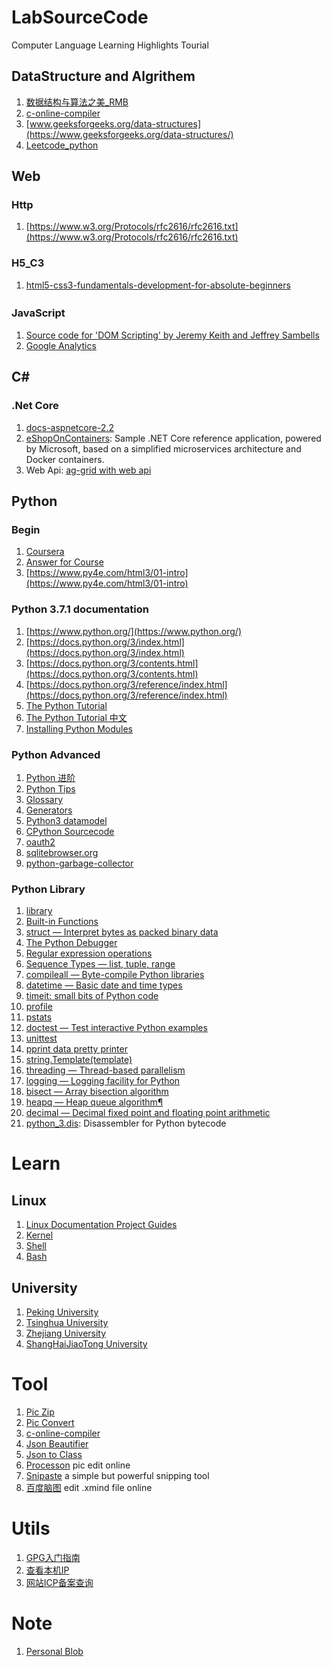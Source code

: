 # LabSourceCode
Computer Language Learning Highlights Tourial

## DataStructure and Algrithem
1. [数据结构与算法之美_RMB](https://time.geekbang.org/column/126)    
2. [c-online-compiler](https://www.jdoodle.com/c-online-compiler)     
3. [www.geeksforgeeks.org/data-structures](https://www.geeksforgeeks.org/data-structures/)    
4. [Leetcode_python](https://github.com/Song2017/Leetcode_python)    

## Web
### Http
1. [https://www.w3.org/Protocols/rfc2616/rfc2616.txt](https://www.w3.org/Protocols/rfc2616/rfc2616.txt)
### H5_C3
1. [html5-css3-fundamentals-development-for-absolute-beginners](https://mva.microsoft.com/en-US/training-courses/html5-css3-fundamentals-development-for-absolute-beginners-14207)      
### JavaScript　　　
1. [Source code for 'DOM Scripting' by Jeremy Keith and Jeffrey Sambells](https://github.com/Apress/dom-scripting-10)    
2. [Google Analytics](https://developers.google.com/analytics/devguides/collection/gtagjs/?hl=zh-cn)    
## C#
### .Net Core
1. [docs-aspnetcore-2.2](https://docs.microsoft.com/en-us/aspnet/core/index?view=aspnetcore-2.2)
1. [eShopOnContainers](https://github.com/dotnet/eShopOnContainers): Sample .NET Core reference application, powered by Microsoft, based on a simplified microservices architecture and Docker containers.      
2. Web Api: [ag-grid with web api](https://github.com/Song2017/webAPI-AgGrid)

## Python
### Begin
1. [Coursera](https://www.coursera.org/learn/python/home/welcome)      
2. [Answer for Course](https://github.com/Song2017/Coursera_Programming_for_Everybody_Python_Exercises)        
3. [https://www.py4e.com/html3/01-intro](https://www.py4e.com/html3/01-intro)     
### Python 3.7.1 documentation
1. [https://www.python.org/](https://www.python.org/)    
2. [https://docs.python.org/3/index.html](https://docs.python.org/3/index.html)     
3. [https://docs.python.org/3/contents.html](https://docs.python.org/3/contents.html)     
4. [https://docs.python.org/3/reference/index.html](https://docs.python.org/3/reference/index.html)     
5. [The Python Tutorial](https://docs.python.org/3/tutorial/index.html)    
6. [The Python Tutorial 中文](http://www.pythondoc.com/pythontutorial3/index.html)     
7. [Installing Python Modules](https://docs.python.org/3/installing/index.html#installing-index)    
### Python Advanced
1. [Python 进阶](https://docs.pythontab.com/interpy/)     
2. [Python Tips](http://book.pythontips.com/en/latest/index.html)    
3. [Glossary](https://docs.python.org/3/glossary.html#glossary)    
4. [Generators](https://docs.pythontab.com/interpy/Generators/Generators/)    
5. [Python3 datamodel](https://docs.python.org/3/reference/datamodel.html)    
6. [CPython Sourcecode](https://github.com/python/cpython)     
7. [oauth2](https://oauth.net/)     
8. [sqlitebrowser.org](http://sqlitebrowser.org)     
9. [python-garbage-collector](https://rushter.com/blog/python-garbage-collector/)    
### Python Library
1. [library](https://docs.python.org/3/library/index.html)  
2. [Built-in Functions](https://docs.python.org/3/library/functions.html#built-in-functions)    
3. [struct — Interpret bytes as packed binary data](https://docs.python.org/3/library/struct.html#struct.unpack)
4. [The Python Debugger](https://docs.python.org/3/library/pdb.html)    
5. [Regular expression operations](https://docs.python.org/3/library/re.html#module-re)    
6. [Sequence Types — list, tuple, range](https://docs.python.org/3/library/stdtypes.html#typesseq)    
7. [compileall — Byte-compile Python libraries](https://docs.python.org/3/library/compileall.html#module-compileall)    
8. [datetime — Basic date and time types](https://docs.python.org/3/library/datetime.html#module-datetime)    
9. [timeit: small bits of Python code](https://docs.python.org/3/library/timeit.html#module-timeit)
10. [profile](https://docs.python.org/3/library/profile.html#module-profile)
11. [pstats](https://docs.python.org/3/library/profile.html#module-pstats)    
12. [doctest — Test interactive Python examples](https://docs.python.org/3/library/doctest.html#module-doctest)
13. [unittest](https://docs.python.org/3/library/unittest.html#module-unittest)    
14. [pprint data pretty printer](https://docs.python.org/3/library/pprint.html#module-pprint)    
15. [string.Template(template)](https://docs.python.org/3/library/string.html#string.Template)    
16. [threading — Thread-based parallelism](https://docs.python.org/3/library/threading.html#module-threading)     
17. [logging — Logging facility for Python](https://docs.python.org/3/library/logging.html#module-logging)     
18. [bisect — Array bisection algorithm](https://docs.python.org/3/library/bisect.html#module-bisect)    
19. [heapq — Heap queue algorithm¶](https://github.com/python/cpython/blob/3.7/Lib/heapq.py)    
20. [decimal — Decimal fixed point and floating point arithmetic](https://docs.python.org/3/library/decimal.html#module-decimal)    
21. [python_3.dis](https://docs.python.org/3/library/dis.html): Disassembler for Python bytecode     

# Learn
## Linux
1. [Linux Documentation Project Guides](http://www.tldp.org/guides.html)    
2. [Kernel](http://www.tldp.org/LDP/tlk/tlk-toc.html)     
3. [Shell](http://www.learnlinux.org.za/courses/build/shell-scripting/ch01s03.html)    
4. [Bash](http://tldp.org/HOWTO/Bash-Prog-Intro-HOWTO.html#toc2)    
## University
1. [Peking University](https://github.com/lib-pku/libpku)    
2. [Tsinghua University](https://github.com/Trinkle23897/THU-CST-Cracker)    
3. [Zhejiang University](https://github.com/QSCTech/zju-icicles)     
4. [ShangHaiJiaoTong University](https://github.com/CoolPhilChen/SJTU-Courses)

# Tool
1. [Pic Zip](https://www.yasuotu.com/)     
2. [Pic Convert](https://jinaconvert.com/cn/convert-to-gif.php)     
3. [c-online-compiler](https://www.jdoodle.com/c-online-compiler)     
4. [Json Beautifier](https://beautifier.io/)        
5. [Json to Class](https://app.quicktype.io/)        
6. [Processon](https://www.processon.com/diagrams) pic edit online         
7. [Snipaste](https://www.snipaste.com/) a simple but powerful snipping tool      
8. [百度脑图](https://naotu.baidu.com/) edit .xmind file online    
# Utils
1. [GPG入门指南](https://www.jianshu.com/p/268064e67719)
2. [查看本机IP](https://icanhazip.com/)
3. [网站ICP备案查询](http://icp.chinaz.com/)

# Note
1. [Personal Blob](https://blog.csdn.net/sgs595595)
